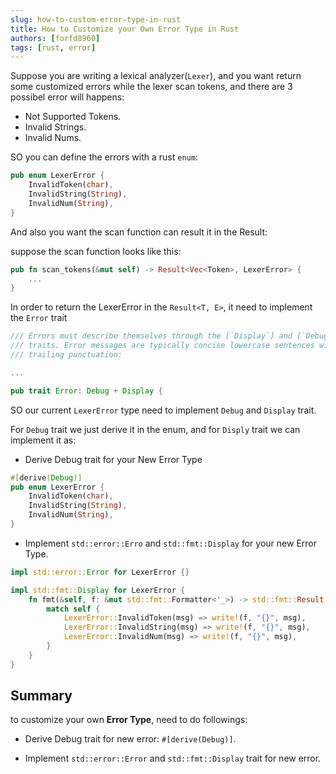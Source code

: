 ```yaml
---
slug: how-to-custom-error-type-in-rust
title: How to Customize your Own Error Type in Rust
authors: [forfd8960]
tags: [rust, error]
---
```


Suppose you are writing a lexical analyzer(`Lexer`), and you want return some customized errors while the lexer scan tokens,
and there are 3 possibel error will happens:

- Not Supported Tokens.
- Invalid Strings.
- Invalid Nums.

SO you can define the errors with a rust `enum`:

```rust
pub enum LexerError {
    InvalidToken(char),
    InvalidString(String),
    InvalidNum(String),
}
```

And also you want the scan function can result it in the Result:

suppose the scan function looks like this:

```rust
pub fn scan_tokens(&mut self) -> Result<Vec<Token>, LexerError> {
    ...
}
```

In order to return the LexerError in the `Result<T, E>`, it need to implement the `Error` trait

```rust
/// Errors must describe themselves through the [`Display`] and [`Debug`]
/// traits. Error messages are typically concise lowercase sentences without
/// trailing punctuation:

...

pub trait Error: Debug + Display {
```

SO our current `LexerError` type need to implement `Debug` and `Display` trait.

For `Debug` trait we just derive it in the enum, and for `Disply` trait we can implement it as:

- Derive Debug trait for your New Error Type

```rust
#[derive(Debug)]
pub enum LexerError {
    InvalidToken(char),
    InvalidString(String),
    InvalidNum(String),
}
```

- Implement `std::error::Erro` and `std::fmt::Display` for your new Error Type.

```rust
impl std::error::Error for LexerError {}

impl std::fmt::Display for LexerError {
    fn fmt(&self, f: &mut std::fmt::Formatter<'_>) -> std::fmt::Result {
        match self {
            LexerError::InvalidToken(msg) => write!(f, "{}", msg),
            LexerError::InvalidString(msg) => write!(f, "{}", msg),
            LexerError::InvalidNum(msg) => write!(f, "{}", msg),
        }
    }
}
```

## Summary

to customize your own **Error Type**, need to do followings:

- Derive Debug trait for new error: `#[derive(Debug)]`.

- Implement `std::error::Error` and `std::fmt::Display` trait for new error.
